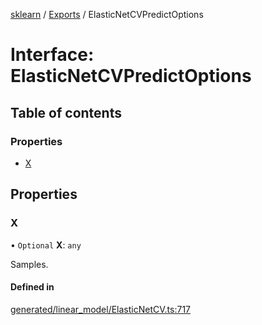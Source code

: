 [sklearn](../readme.md) / [Exports](../modules.md) / ElasticNetCVPredictOptions

# Interface: ElasticNetCVPredictOptions

## Table of contents

### Properties

- [X](ElasticNetCVPredictOptions.md#x)

## Properties

### X

• `Optional` **X**: `any`

Samples.

#### Defined in

[generated/linear_model/ElasticNetCV.ts:717](https://github.com/transitive-bullshit/scikit-learn-ts/blob/367336a/packages/sklearn/src/generated/linear_model/ElasticNetCV.ts#L717)
